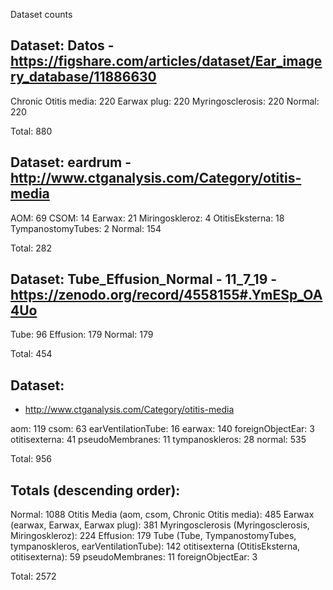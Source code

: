 Dataset counts

## Dataset: Datos - https://figshare.com/articles/dataset/Ear_imagery_database/11886630

Chronic Otitis media: 220
Earwax plug: 220
Myringosclerosis: 220
Normal: 220

Total: 880

## Dataset: eardrum - http://www.ctganalysis.com/Category/otitis-media

AOM: 69
CSOM: 14
Earwax: 21
Miringoskleroz: 4
OtitisEksterna: 18
TympanostomyTubes: 2
Normal: 154

Total: 282

## Dataset: Tube_Effusion_Normal - 11_7_19 - https://zenodo.org/record/4558155#.YmESp_OA4Uo

Tube: 96
Effusion: 179
Normal: 179

Total: 454

## Dataset:

-   http://www.ctganalysis.com/Category/otitis-media

aom: 119
csom: 63
earVentilationTube: 16
earwax: 140
foreignObjectEar: 3
otitisexterna: 41
pseudoMembranes: 11
tympanoskleros: 28
normal: 535

Total: 956

## Totals (descending order):

Normal: 1088
Otitis Media (aom, csom, Chronic Otitis media): 485
Earwax (earwax, Earwax, Earwax plug): 381
Myringosclerosis (Myringosclerosis, Miringoskleroz): 224
Effusion: 179
Tube (Tube, TympanostomyTubes, tympanoskleros, earVentilationTube): 142
otitisexterna (OtitisEksterna, otitisexterna): 59
pseudoMembranes: 11
foreignObjectEar: 3

Total: 2572
